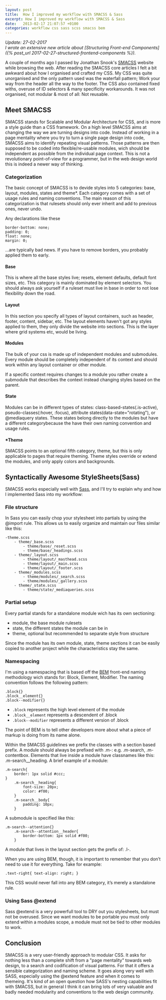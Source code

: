 ```yaml
---
layout: post
title:  How I improved my workflow with SMACSS & Sass
excerpt: How I improved my workflow with SMACSS & Sass
date:   2013-02-17 21:07:57 +0100
categories: workflow css sass scss smacss bem
---
```

_Update: 27-02-2017_<br>
_I wrote an extensive new article about [Structuring Front-end Components]({% post_url 2017-02-27-structured-frontend-components %})._

A couple of months ago I passed by Jonathan Snook's [SMACSS](http://smacss.com) website while browsing the web. After reading the SMACSS core articles I felt a bit awkward about how I organised and crafted my CSS. My CSS was quite unorganised and the only pattern used was the waterfall pattern; Work your way from the header all the way to the footer. The CSS also contained fixed withs, overuse of ID selectors & many specificity workarounds. It was not organised, not modular & most of all: Not reusable.

## Meet SMACSS
SMACSS stands for Scalable and Modular Architecture for CSS, and is more a style guide than a CSS framework. On a high level SMACSS aims at changing the way we are turning designs into code. Instead of working in a page mentality where you try to turn a single page design into code, SMACSS aims to identify repeating visual patterns. Those patterns are then supposed to be coded into flexible/re-usable modules, wich should be independent as possible from the individual page context. This is not a revolutionary point-of-view for a programmer, but in the web design world this is indeed a newer way of thinking.

### Categorization
The basic concept of SMACSS is to devide styles into 5 categories: base, layout, modules, states and theme*. Each category comes with a set of usage rules and naming conventions. The main reason of this categorization is that rulesets should only ever inherit and add to previous ones, never undo.

Any declarations like these

    border-bottom: none;
    padding: 0;
    float: none;
    margin: 0;

...are typically bad news. If you have to remove borders, you probably applied them to early.

#### Base
This is where all the base styles live; resets, element defaults, default font sizes, etc. This category is mainly dominated by element selectors. You should always ask yourself if a ruleset must live in base in order to not lose flexibility down the road.

#### Layout
In this section you specify all types of layout containers, such as header, footer, content, sidebar, etc. The layout elements haven't got any styles applied to them, they only divide the website into sections. This is the layer where grid systems etc, would be living.

#### Modules
The bulk of your css is made up of independent modules and submodules. Every module should be completely independent of its context and should work within any layout container or other module.

If a specific context requires changes to a module you rather create a submodule that describes the context instead changing styles based on the parent.

#### State
Modules can be in different types of states: class-based-states(.is-active), pseudo-classes(:hover, :focus), attribute states(data-state="rotating"), or @mediaquery states.
These states belong directly to the modules but have a different categorybecause the have their own naming convention and usage rules.

#### *Theme
SMACSS points to an optional fifth category, theme, but this is only applicable to pages that require theming. Theme styles override or extend the modules, and only apply colors and backgrounds.

## Syntactically Awesome StyleSheets(Sass)
SMACSS works especially well with [Sass](http://sass-lang.com), and I'll try to explain why and how I implemented Sass into my workflow:

### File structure
In Sass you can easily chop your stylesheet into partials by using the @import rule. This allows us to easily organize and maintain our files similar like this:

    -theme.scss
        - theme/_base.scss
            - theme/base/_reset.scss
            - theme/base/_headings.scss
        - theme/_layout.scss
            - theme/layout/_masthead.scss
            - theme/layout/_main.scss
            - theme/layout/_footer.scss
        - theme/_modules.scss
            - theme/modules/_search.scss
            - theme/modules/_gallery.scss
        - theme/_state.scss
            - theme/state/_mediaqueries.scss

### Partial setup
Every partial stands for a standalone module wich has its own sectioning:

- module, the base module rulesets
- state, the different states the module can be in
- theme, optional but recommended to separate style from structure

Since the module has its own module, state, theme sections it can be easily copied to another project while the characteristics stay the same.

### Namespacing
I'm using a namespacing that is based off the [BEM](http://bem.info/) front-end naming methodology wich stands for: Block, Element, Modifier. The naming convention follows the following pattern:

    .block{}
    .block__element{}
    .block--modifier{}

- `.block`  represents the high level element of the module
- `.block__element`  represents a descendent of .block
- `.block--modifier`  represents a different version of .block

The point of BEM is to tell other developers more about what a piece of markup is doing from its name alone.

Within the SMACSS guidelines we prefix the classes with a section based prefix.
A module should always be prefixed with .m-: e.g. .m-search, .m-contentbox. Elements that live inside a module have classnames like this: .m-search__heading. A brief example of a module:

    .m-search{
        border: 1px solid #ccc;
    }
        .m-search__heading{
            font-size: 20px;
            color: #f00;
        }
        .m-search__body{
            padding: 10px;
        }


A submodule is specified like this:

    .m-search--attention{}
        .m-search--attention__header{
            border-bottom: 1px solid #f00;
        }

A module that lives in the layout section gets the prefix of: .l-.

When you are using BEM, though, it is important to remember that you don’t need to use it for everything. Take for example:

    .text-right{ text-align: right; }

This CSS would never fall into any BEM category, it’s merely a standalone rule.

### Using Sass @extend
Sass @extend is a very powerfull tool to DRY out you stylesheets, but must not be overused. Since we want modules to be portable you must only extend within a modules scope, a module must not be tied to other modules to work.

## Conclusion
SMACSS is a very user-friendly approach to modular CSS. It asks for nothing less than a complete shift from a "page mentality" towards web design, to a search and codification of visual patterns. For that it offers a sensible categorization and naming scheme. It goes along very well with SASS, especially using the @extend feature and when it comes to themeing. It's kind of an open question how SASS's nesting capabilities fit with SMACSS, but in general I think it can bring lots of very valuable and badly needed modularity and conventions to the web design community.
